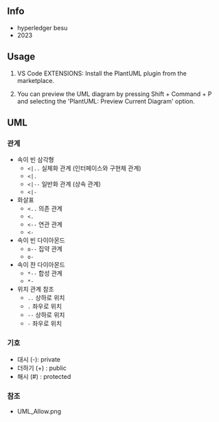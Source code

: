 ## Info

- hyperledger besu
- 2023

## Usage

1. VS Code EXTENSIONS: Install the PlantUML plugin from the marketplace.

2. You can preview the UML diagram by pressing Shift + Command + P and selecting the 'PlantUML: Preview Current Diagram' option.

## UML

### 관계

- 속이 빈 삼각형
  - `<|..` 실체화 관계 (인터페이스와 구현체 관계)
  - `<|.` 
  - `<|--` 일반화 관계 (상속 관계)
  - `<|-` 
- 화살표
  - `<..` 의존 관계
  - `<.`
  - `<--` 연관 관계
  - `<-`
- 속이 빈 다이아몬드 
  - `o--` 집약 관계
  - `o-`
- 속이 찬 다이아몬드 
  - `*--` 합성 관계
  - `*-` 
- 위치 관계 참조 
  - `..` 상하로 위치
  - `.`  좌우로 위치
  - `--` 상하로 위치
  - `-`  좌우로 위치

### 기호

- 대시 (-): private
- 더하기 (+) : public
- 해시 (#) : protected

### 참조

- UML_Allow.png
